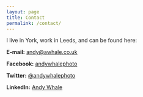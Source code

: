 ```yaml
---
layout: page
title: Contact
permalink: /contact/
---
```


I live in York, work in Leeds, and can be found here:

**E-mail:** [andy@awhale.co.uk](mailto:andy@awhale.co.uk)

**Facebook:** [andywhalephoto](https://www.facebook.com/andywhalephoto)

**Twitter:** [@andywhalephoto](https://twitter.com/andywhalephoto)

**LinkedIn:** [Andy Whale](http://lnkd.in/CR34g2)
